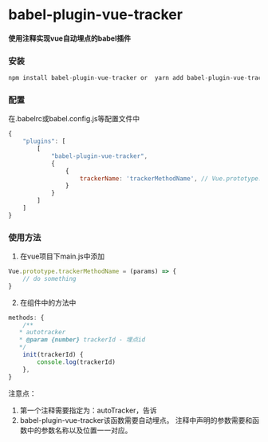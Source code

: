 # babel-plugin-vue-tracker
#### 使用注释实现vue自动埋点的babel插件

### 安装
```js
npm install babel-plugin-vue-tracker or  yarn add babel-plugin-vue-tracker -D
```
### 配置
在.babelrc或babel.config.js等配置文件中
```js
{
    "plugins": [
        [
            "babel-plugin-vue-tracker",
            {
                {
                    trackerName: 'trackerMethodName', // Vue.prototype.trackerMethodName() 自定义在Vue上的原型方法。
                }
            }
        ]
    ]
}
```
### 使用方法

1. 在vue项目下main.js中添加
```js
Vue.prototype.trackerMethodName = (params) => {
    // do something
}
```
2. 在组件中的方法中
```js
methods: {
    /**
   * autotracker
   * @param {number} trackerId - 埋点id
   */
    init(trackerId) {
        console.log(trackerId)
    },
}
```

注意点：

1. 第一个注释需要指定为：autoTracker，告诉
2. babel-plugin-vue-tracker该函数需要自动埋点。
注释中声明的参数需要和函数中的参数名称以及位置一一对应。